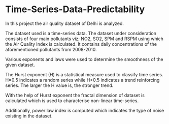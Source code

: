 # Time-Series-Data-Predictability

In this project the air quality dataset of Delhi is analyzed.

The dataset used is a time-series data. The dataset under consideration consists of four main pollutants viz; NO2, SO2, SPM and RSPM using which the Air Quality Index is calculated. It contains daily concentrations of the aforementioned pollutants from 2008-2010.

Various exponents and laws were used to determine the smoothness of the given dataset.

The Hurst exponent (H) is a statistical measure used to
classify time series. H=0.5 indicates a random series
while H>0.5 indicates a trend reinforcing series. The
larger the H value is, the stronger trend. 

With the help of Hurst exponent the fractal dimension of dataset is calculated which is used to characterise non-linear time-series.

Additionally, power law index is computed which indicates the type of noise existing in the dataset.
